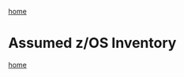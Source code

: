 [home](https://github.com/zeditor01/zowe_db2_tools/blob/main/docs/ZPDT_Build_Path.md)

# Assumed z/OS Inventory





[home](https://github.com/zeditor01/zowe_db2_tools/blob/main/docs/ZPDT_Build_Path.md)
